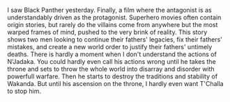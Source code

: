 I saw Black Panther yesterday. Finally, a film where the antagonist is as understandably driven as the protagonist. 
Superhero movies often contain origin stories, but rarely do the villains come from anywhere but the most warped frames of mind,
pushed to the very brink of reality. This story shows two men looking to continue their fathers' legacies, fix their fathers' mistakes, 
and create a new world order to justify their fathers' untimely deaths. There is hardly a moment when I don't understand the actions of N'Jadaka. You could hardly even call his actions wrong until he takes the throne and sets to throw the whole world into disarray and disorder 
with powerfull warfare. Then he starts to destroy the traditions and stability of Wakanda. But until his ascension on the throne, I hardly even 
want T'Challa to stop him.

